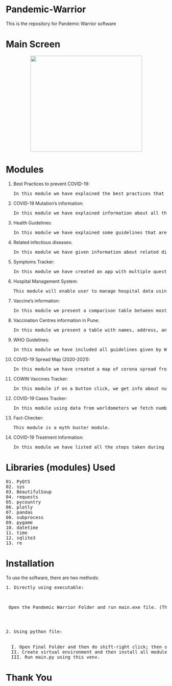 # Pandemic-Warrior
This is the repository for Pandemic Warrior software

# Main Screen
<p align="center">
<img src="images/Output.png" width="350px" height="300px">
</p>

# Modules
1.	Best Practices to prevent COVID-19:
    <pre>In this module we have explained the best practices that are necessary to prevent COVID-19 infection.</pre>

2.	COVID-19 Mutation’s information:
    <pre>In this module we have explained information about all the mutations that have occurred to date of the sars-cov-2 virus.</pre>

3.	Health Guidelines:
    <pre>In this module we have explained some guidelines that are advised to follow during pandemic to boost the immunity to efficiently fight the pandemic.</pre>

4.	Related infectious diseases:
    <pre>In this module we have given information about related diseases that occur due to immune deficiency caused by COVID-19.</pre>

5.	Symptoms Tracker:
    <pre>In this module we have created an app with multiple questions that will be asked to user and a message will popup indicating severity of risk and course of action.</pre>

6.	Hospital Management System:
    <pre>This module will enable user to manage hospital data using a GUI based database with functions like modifying record and various ways of accessing the database.</pre>

7.	Vaccine’s information:
    <pre>In this module we present a comparison table between most popular vaccines of the world.</pre>

8.	Vaccination Centres information in Pune:
    <pre>In this module we present a table with names, address, and contact details of vaccination centers of Pune.</pre>

9.	WHO Guidelines:
    <pre>In this module we have included all guidelines given by WHO to date in a timeline, also a few more picture guidelines are included.</pre>

10.	COVID-19 Spread Map (2020-2021):
    <pre>In this module we have created a map of corona spread from 2020 to 2021 with intuitive animation.</pre>

11.	COWIN Vaccines Tracker:
    <pre>In this module if on a button click, we get info about number and type of vaccines available in a pin code with center name as well.</pre>

12.	COVID-19 Cases Tracker:
    <pre>In this module using data from worldometers we fetch number of total cases, deaths, and recovered people by selecting country from combo box.</pre>

13.	Fact-Checker:
    <pre>This module is a myth buster module.</pre>

14.	COVID-19 Treatment Information:
    <pre>In this module we have listed all the steps taken during treatment of a COVID-19 patient.</pre>

# Libraries (modules) Used
<pre>
01. PyQt5
02. sys
03. BeautifulSoup
04. requests
05. pycountry
06. plotly
07. pandas
08. subprocess
09. pygame
10. datetime
11. time
12. sqlite3
13. re
</pre>

# Installation
To use the software, there are two methods:
<pre>1. Directly using executable:<br></br>
<pre>&emsp;Open the Pandemic Warrior Folder and run main.exe file. (This method works only in windows based PC).</pre>
</pre>
    
<pre>2. Using python file:<br></br>
 &emsp;I. Open Final Folder and then do shift-right click; then open command window here.
 &emsp;II. Create virtual environment and then install all modules from requirements.txt.
 &emsp;III. Run main.py using this venv.
</pre>
        
# Thank You
        
